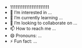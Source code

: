 - 1111111111111111111111
- 👀 I’m interested in ...
- 🌱 I’m currently learning ...
- 💞️ I’m looking to collaborate on ...
- 📫 How to reach me ...
- 😄 Pronouns: ...
- ⚡ Fun fact: ...

<!---
woshinaixiang/woshinaixiang is a ✨ special ✨ repository because its `README.md` (this file) appears on your GitHub profile.
You can click the Preview link to take a look at your changes.
--->
